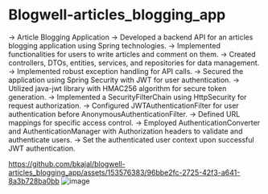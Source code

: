 # Blogwell-articles_blogging_app
 -> Article Blogging Application
 -> Developed a backend API for an articles blogging application using Spring technologies.
 -> Implemented functionalities for users to write articles and comment on them.
 -> Created controllers, DTOs, entities, services, and repositories for data management.
 -> Implemented robust exception handling for API calls.
 -> Secured the application using Spring Security with JWT for user authentication.
 -> Utilized java-jwt library with HMAC256 algorithm for secure token generation.
 -> Implemented a SecurityFilterChain using HttpSecurity for request authorization.
 -> Configured JWTAuthenticationFilter for user authentication before AnonymousAuthenticationFilter.
 -> Defined URL mappings for specific access control.
 -> Employed AuthenticationConverter and AuthenticationManager with Authorization headers to validate and authenticate users.
 -> Set the authenticated user context upon successful JWT authentication.


https://github.com/bkajal/blogwell-articles_blogging_app/assets/153576383/96bbe2fc-2725-42f3-a641-8a3b728ba0bb
![image](https://github.com/bkajal/blogwell-articles_blogging_app/assets/153576383/5aaf5b3b-f1ee-43dc-9854-eb4bd710789c)

